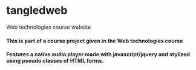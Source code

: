 # tangledweb
Web technologies course website

<h4>This is part of a course project given in the  Web technologies course</h4>
<h4>Features a native audio player made with javascript/jquery and stylized using pseudo classes of HTML forms.</h4>

